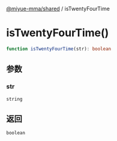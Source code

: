 [@miyue-mma/shared](../index.md) / isTwentyFourTime

# isTwentyFourTime()

```ts
function isTwentyFourTime(str): boolean
```

## 参数

### str

`string`

## 返回

`boolean`
